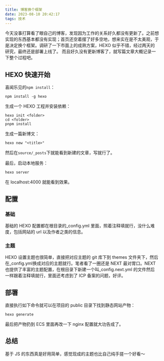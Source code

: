 ```yaml
---
title: 博客换个框架
date: 2023-08-10 20:42:17
tags: 技术
---
```



今天没事打算看了眼自己的博客，发现因为工作的关系好久都没有更新了。之前想实现的东西基本都没有实现；首页还空着摆了好多空地，想来实在是不太美观，于是决定换个框架。调研了一下市面上的成熟方案，HEXO 似乎不错，经过两天的研究，最终还是部署上线了。
而且好久没有更新博客了，就写篇文章大概记录一下整个过程吧。

<!-- more -->

## HEXO 快速开始

喜闻乐见的`npm install`：
```
npm install -g hexo
```

生成一个 HEXO 工程并安装依赖：
```
hexo init <folder> 
cd <folder>
pnpm install
```

生成一篇新博文：
```
hexo new "<title>"
```
然后在`source/_posts`下就能看到新建的文章，写就行了。

最后，启动本地服务：
```
hexo server
```

在 localhost:4000 就能看到效果。


## 配置

### 基础
基础的 HEXO 配置都在根目录的_config.yml 里面，照着注释填就行，没什么难度，包括网站的 url 以及作者之类的信息。

### 主题
HEXO 设置主题也很简单，直接把对应主题的 git 库下到 themes 文件夹下，然后在_config.yml换成对应的主题就行。笔者看了一圈还是 NEXT 最对胃口。NEXT 也提供了丰富的主题配置，在根目录下新建一个叫_config.next.yml 的文件然后一样跟着注释填就行，里面还考虑到了 ICP 备案的问题，好评。


## 部署

直接执行如下命令就可以在项目的 public 目录下找到静态网站产物：
```
hexo generate
```

最后把产物扔到 ECS 里面再改一下 nginx 配置就大功告成了。


## 总结

基于 JS 的东西真是好用简单，感觉现成的主题也比自己纯手搓一个好看～






